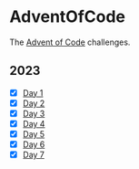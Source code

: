 # AdventOfCode
The [Advent of Code](https://adventofcode.com/) challenges.

## 2023
- [x] [Day 1](2023/AdventOfCode/Day1/Day1.cs)
- [x] [Day 2](2023/AdventOfCode/Day2/Day1.cs)
- [x] [Day 3](2023/AdventOfCode/Day3/Day3.cs)
- [x] [Day 4](2023/AdventOfCode/Day4/Day4.cs)
- [x] [Day 5](2023/AdventOfCode/Day5/Day5.cs)
- [x] [Day 6](2023/AdventOfCode/Day6/Day6.cs)
- [x] [Day 7](2023/AdventOfCode/Day7/Day7.cs)

